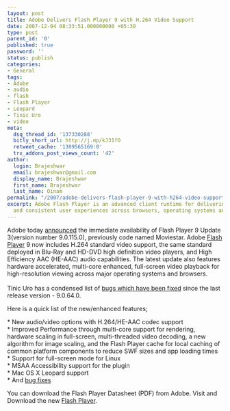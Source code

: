 ```yaml
---
layout: post
title: Adobe Delivers Flash Player 9 with H.264 Video Support
date: 2007-12-04 08:33:51.000000000 +05:30
type: post
parent_id: '0'
published: true
password: ''
status: publish
categories:
- General
tags:
- Adobe
- audio
- flash
- Flash Player
- Leopard
- Tinic Uro
- video
meta:
  dsq_thread_id: '137330288'
  bitly_short_url: http://j.mp/kJ31fO
  retweet_cache: '1309565169:0'
  trx_addons_post_views_count: '42'
author:
  login: Brajeshwar
  email: brajeshwar@gmail.com
  display_name: Brajeshwar
  first_name: Brajeshwar
  last_name: Oinam
permalink: "/2007/adobe-delivers-flash-player-9-with-h264-video-support/"
excerpt: Adobe Flash Player is an advanced client runtime for delivering powerful
  and consistent user experiences across browsers, operating systems and mobile devices.
---
```

<p>Adobe today <a href="http://www.adobe.com/aboutadobe/pressroom/pressreleases/200712/120407adobemoviestar.html">announced</a> the immediate availability of Flash Player 9 Update 3(version number 9.0.115.0), previously code named Moviestar. Adobe <a href="http://www.adobe.com/go/flashplayer/">Flash Player</a> 9 now includes H.264 standard video support, the same standard deployed in Blu-Ray and HD-DVD high definition video players, and High Efficiency AAC (HE-AAC) audio capabilities. The latest update also features hardware accelerated, multi-core enhanced, full-screen video playback for high-resolution viewing across major operating systems and browsers.<br />
<!--more--><br />
Tinic Uro has a condensed list of <a href="http://www.kaourantin.net/2007/12/adobe-flash-player-9-update-3-released.html">bugs which have been fixed</a> since the last release version - 9.0.64.0.</p>
<p>Here is a quick list of the new/enhanced features;</p>
<p>* New audio/video options with H.264/HE-AAC codec support<br />
* Improved Performance through multi-core support for rendering, hardware scaling in full-screen, multi-threaded video decoding, a new algorithm for image scaling, and the Flash Player cache for local caching of common platform components to reduce SWF sizes and app loading times<br />
* Support for full-screen mode for Linux<br />
* MSAA Accessibility support for the plugin<br />
* Mac OS X Leopard support<br />
* And <a href="http://www.kaourantin.net/2007/12/adobe-flash-player-9-update-3-released.html">bug fixes</a></p>
<p>You can download the Flash Player Datasheet (PDF) from Adobe. Visit and Download the new <a href="http://www.adobe.com/go/flashplayer/">Flash Player</a>.</p>
